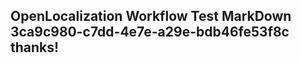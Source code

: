 <properties
ms.topic="hero-topic"
ms.test1="hero-topic"
ms.test2="test"/>

## OpenLocalization Workflow Test MarkDown 3ca9c980-c7dd-4e7e-a29e-bdb46fe53f8c thanks!
